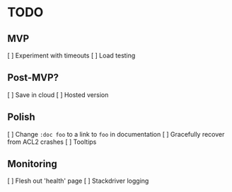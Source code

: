 # TODO

## MVP

[ ] Experiment with timeouts
[ ] Load testing

## Post-MVP?

[ ] Save in cloud
[ ] Hosted version

## Polish

[ ] Change `:doc foo` to a link to `foo` in documentation
[ ] Gracefully recover from ACL2 crashes
[ ] Tooltips

## Monitoring

[ ] Flesh out 'health' page
[ ] Stackdriver logging
